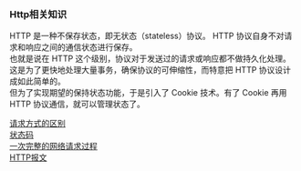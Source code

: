 ### Http相关知识  
HTTP 是一种不保存状态，即无状态（stateless）协议。 HTTP 协议自身不对请求和响应之间的通信状态进行保存。   
也就是说在 HTTP 这个级别，协议对于发送过的请求或响应都不做持久化处理。    
这是为了更快地处理大量事务，确保协议的可伸缩性，而特意把 HTTP 协议设计成如此简单的。  
但为了实现期望的保持状态功能，于是引入了 Cookie 技术。有了 Cookie 再用 HTTP 协议通信，就可以管理状态了。  

[请求方式的区别](library/RequestMethod.md)  
[状态码](library/http_code.md)  
[一次完整的网络请求过程](library/a_complete_network_request_process.md)    
[HTTP报文](library/Message.md)  

